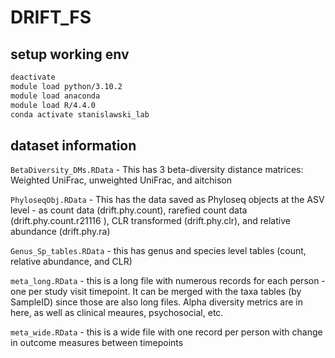 # DRIFT_FS

## setup working env

``` bash
deactivate
module load python/3.10.2
module load anaconda 
module load R/4.4.0
conda activate stanislawski_lab
```

## dataset information
`BetaDiversity_DMs.RData` - This has 3 beta-diversity distance matrices: Weighted UniFrac, unweighted UniFrac, and aitchison

`PhyloseqObj.RData` - This has the data saved as Phyloseq objects at the ASV level - as count data (drift.phy.count), rarefied count data (drift.phy.count.r21116 ), CLR transformed (drift.phy.clr), and relative abundance (drift.phy.ra)

`Genus_Sp_tables.RData` - this has genus and species level tables (count, relative abundance, and CLR)

`meta_long.RData` - this is a long file with numerous records for each person - one per study visit timepoint.  It can be merged with the taxa tables (by SampleID) since those are also long files. Alpha diversity metrics are in here, as well as clinical meaures, psychosocial, etc.

`meta_wide.RData` - this is a wide file with one record per person with change in outcome measures between timepoints 
